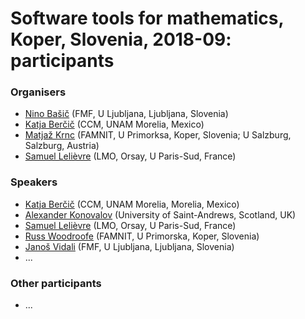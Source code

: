 

# Software tools for mathematics, Koper, Slovenia, 2018-09: participants


### Organisers

   * <a class="https" href="https://www.fmf.uni-lj.si/si/imenik/21911/">Nino Bašič</a> (FMF, U Ljubljana, Ljubljana, Slovenia) 
   * <a class="http" href="http://katja.not.si/">Katja Berčič</a> (CCM, UNAM Morelia, Mexico) 
   * <a class="http" href="http://osebje.famnit.upr.si/~matjaz.krnc/">Matjaž Krnc</a> (FAMNIT, U Primorksa, Koper, Slovenia; U Salzburg, Salzburg, Austria) 
   * <a href="/slelievre">Samuel Lelièvre</a> (LMO, Orsay, U Paris-Sud, France) 

### Speakers

   * <a class="http" href="http://katja.not.si/">Katja Berčič</a> (CCM, UNAM Morelia, Morelia, Mexico) 
   * <a class="https" href="https://alex-konovalov.github.io/">Alexander Konovalov</a> (University of Saint-Andrews, Scotland, UK) 
   * <a href="/slelievre">Samuel Lelièvre</a> (LMO, Orsay, U Paris-Sud, France) 
   * <a class="https" href="https://osebje.famnit.upr.si/~russ.woodroofe/">Russ Woodroofe</a> (FAMNIT, U Primorska, Koper, Slovenia) 
   * <a class="https" href="https://jaanos.github.io/">Janoš Vidali</a> (FMF, U Ljubljana, Ljubljana, Slovenia) 
   * ... 

### Other participants

   * ... 